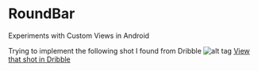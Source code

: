 # RoundBar
Experiments with Custom Views in Android

Trying to implement the following shot I found from Dribble
![alt tag](https://d13yacurqjgara.cloudfront.net/users/502226/screenshots/1725841/free_on_dribbble_800-600.jpg)
[View that shot in Dribble](https://dribbble.com/shots/1725841-Criz-The-review-app)
